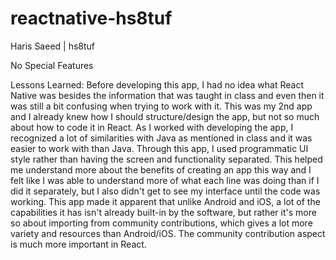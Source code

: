 # reactnative-hs8tuf

Haris Saeed | hs8tuf

No Special Features

Lessons Learned:
Before developing this app, I had no idea what React Native was besides the information that was taught in class and even then it was still a bit confusing when trying to work with it. This was my 2nd app and I already knew how I should structure/design the app, but not so much about how to code it in React. As I worked with developing the app, I recognized a lot of similarities with Java as mentioned in class and it was easier to work with than Java. Through this app, I used programmatic UI style rather than having the screen and functionality separated. This helped me understand more about the benefits of creating an app this way and I felt like I was able to understand more of what each line was doing than if I did it separately, but I also didn't get to see my interface until the code was working. This app made it apparent that unlike Android and iOS, a lot of the capabilities it has isn't already built-in by the software, but rather it's more so about importing from community contributions, which gives a lot more variety and resources than Android/iOS. The community contribution aspect is much more important in React.